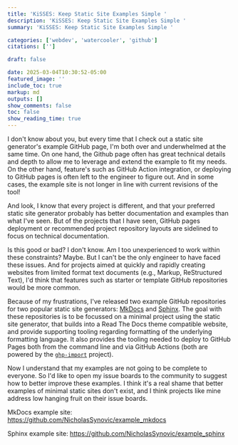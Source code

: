 ```yaml
---
title: 'KiSSES: Keep Static Site Examples Simple '
description: 'KiSSES: Keep Static Site Examples Simple '
summary: 'KiSSES: Keep Static Site Examples Simple '

categories: ['webdev', 'watercooler', 'github']
citations: ['']

draft: false

date: 2025-03-04T10:30:52-05:00
featured_image: ''
include_toc: true
markup: md
outputs: []
show_comments: false
toc: false
show_reading_time: true
---
```


I don't know about you, but every time that I check out a static site generator's example GitHub page, I'm both over and underwhelmed at the same time. On one hand, the Github page often has great technical details and depth to allow me to leverage and extend the example to fit my needs. On the other hand, feature's such as GitHub Action integration, or deploying to GitHub pages is often left to the engineer to figure out. And in some cases, the example site is not longer in line with current revisions of the tool!

And look, I know that every project is different, and that your preferred static site generator probably has better documentation and examples than what I've seen. But of the projects that I have seen, GitHub pages deployment or recommended project repository layouts are sidelined to focus on technical documentation.

Is this good or bad? I don't know. Am I too unexperienced to work within these constraints? Maybe. But I can't be the only engineer to have faced these issues. And for projects aimed at quickly and rapidly creating websites from limited format text documents (e.g., Markup, ReStructured Text), I'd think that features such as starter or template GitHub repositories would be more common.

Because of my frustrations, I've released two example GitHub repositories for two popular static site generators: [MkDocs](https://www.mkdocs.org/) and [Sphinx](https://www.sphinx-doc.org/en/master/index.html). The goal with these repositories is to be focussed on a minimal project using the static site generator, that builds into a Read The Docs theme compatible website, and provide supporting tooling regarding formatting of the underlying formatting language. It also provides the tooling needed to deploy to GitHub Pages both from the command line and via GitHub Actions (both are powered by the [`ghp-import`](https://pypi.org/project/ghp-import/) project).

Now I understand that my examples are not going to be complete to everyone. So I'd like to open my issue boards to the community to suggest how to better improve these examples. I think it's a real shame that better examples of minimal static sites don't exist, and I think projects like mine address low hanging fruit on their issue boards.

MkDocs example site: https://github.com/NicholasSynovic/example_mkdocs

Sphinx example site: https://github.com/NicholasSynovic/example_sphinx
